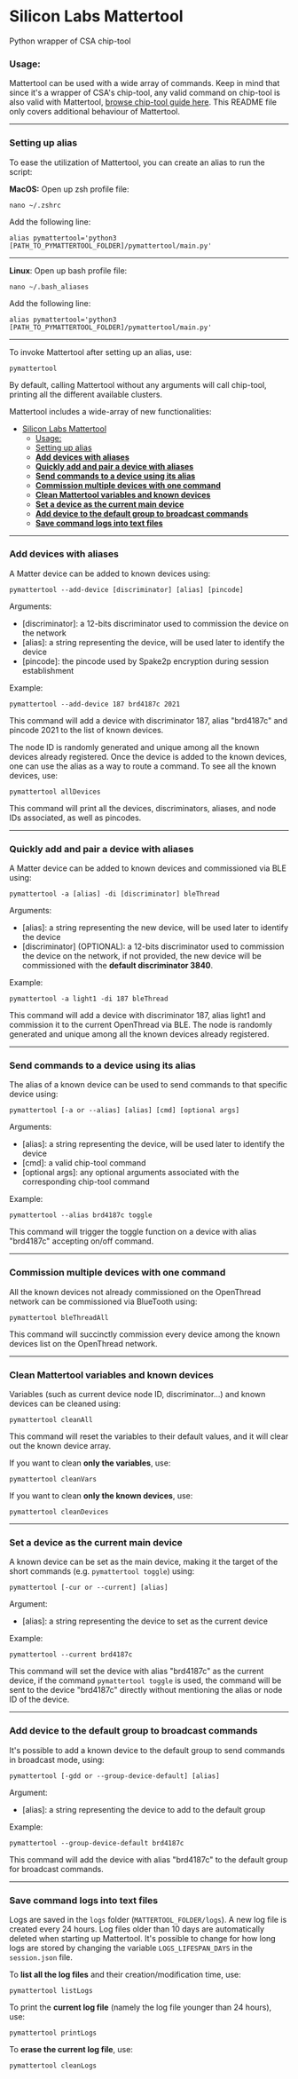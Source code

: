 # Silicon Labs Mattertool
Python wrapper of CSA chip-tool

### Usage:
Mattertool can be used with a wide array of commands. Keep in mind that since it's a wrapper of CSA's chip-tool, any valid command on chip-tool is also valid with Mattertool, [browse chip-tool guide here](https://github.com/project-chip/connectedhomeip/blob/master/docs/guides/chip_tool_guide.md). This README file only covers additional behaviour of Mattertool.

---
### Setting up alias
To ease the utilization of Mattertool, you can create an alias to run the script:

**MacOS:**
Open up zsh profile file:
```
nano ~/.zshrc
```

Add the following line:
```
alias pymattertool='python3 [PATH_TO_PYMATTERTOOL_FOLDER]/pymattertool/main.py'
```
---
**Linux**:
Open up bash profile file:
```
nano ~/.bash_aliases
```

Add the following line:
```
alias pymattertool='python3 [PATH_TO_PYMATTERTOOL_FOLDER]/pymattertool/main.py'
```
---
To invoke Mattertool after setting up an alias, use:
```
pymattertool
```

By default, calling Mattertool without any arguments will call chip-tool, printing all the different available clusters.

Mattertool includes a wide-array of new functionalities:
- [Silicon Labs Mattertool](#silicon-labs-mattertool)
    - [Usage:](#usage)
    - [Setting up alias](#setting-up-alias)
    - [**Add devices with aliases**](#add-devices-with-aliases)
    - [**Quickly add and pair a device with aliases**](#quickly-add-and-pair-a-device-with-aliases)
    - [**Send commands to a device using its alias**](#send-commands-to-a-device-using-its-alias)
    - [**Commission multiple devices with one command**](#commission-multiple-devices-with-one-command)
    - [**Clean Mattertool variables and known devices**](#clean-mattertool-variables-and-known-devices)
    - [**Set a device as the current main device**](#set-a-device-as-the-current-main-device)
    - [**Add device to the default group to broadcast commands**](#add-device-to-the-default-group-to-broadcast-commands)
    - [**Save command logs into text files**](#save-command-logs-into-text-files)

---

### **Add devices with aliases**
A Matter device can be added to known devices using:
```
pymattertool --add-device [discriminator] [alias] [pincode]
```

Arguments:
- [discriminator]: a 12-bits discriminator used to commission the device on the network
- [alias]: a string representing the device, will be used later to identify the device
- [pincode]: the pincode used by Spake2p encryption during session establishment

Example:
```
pymattertool --add-device 187 brd4187c 2021
```
This command will add a device with discriminator 187, alias "brd4187c" and pincode 2021 to the list of known devices.

The node ID is randomly generated and unique among all the known devices already registered. Once the device is added to the known devices, one can use the alias as a way to route a command. To see all the known devices, use:

```
pymattertool allDevices
```
This command will print all the devices, discriminators, aliases, and node IDs associated, as well as pincodes.

---

### **Quickly add and pair a device with aliases**
A Matter device can be added to known devices and commissioned via BLE using:
```
pymattertool -a [alias] -di [discriminator] bleThread
```
Arguments:
- [alias]: a string representing the new device, will be used later to identify the device
- [discriminator] (OPTIONAL): a 12-bits discriminator used to commission the device on the network, if not provided, the new device will be commissioned with the **default discriminator 3840**.

Example:
```
pymattertool -a light1 -di 187 bleThread
```
This command will add a device with discriminator 187, alias light1 and commission it to the current OpenThread via  BLE. The node is randomly generated and unique among all the known devices already registered.

---

### **Send commands to a device using its alias**
The alias of a known device can be used to send commands to that specific device using:
```
pymattertool [-a or --alias] [alias] [cmd] [optional args]
```

Arguments:
- [alias]: a string representing the device, will be used later to identify the device
- [cmd]: a valid chip-tool command
- [optional args]: any optional arguments associated with the corresponding chip-tool command

Example:
```
pymattertool --alias brd4187c toggle
```
This command will trigger the toggle function on a device with alias "brd4187c" accepting on/off command.

---

### **Commission multiple devices with one command**
All the known devices not already commissioned on the OpenThread network can be commissioned via BlueTooth using:
```
pymattertool bleThreadAll
```
This command will succinctly commission every device among the known devices list on the OpenThread network.

---

### **Clean Mattertool variables and known devices**
Variables (such as current device node ID, discriminator...) and known devices can be cleaned using:
```
pymattertool cleanAll
```

This command will reset the variables to their default values, and it will clear out the known device array.

If you want to clean **only the variables**, use:
```
pymattertool cleanVars
```

If you want to clean **only the known devices**, use:
```
pymattertool cleanDevices
```

---

### **Set a device as the current main device**
A known device can be set as the main device, making it the target of the short commands (e.g. `pymattertool toggle`) using:
```
pymattertool [-cur or --current] [alias]
```

Argument:
- [alias]: a string representing the device to set as the current device

Example:
```
pymattertool --current brd4187c
```
This command will set the device with alias "brd4187c" as the current device, if the command `pymattertool toggle` is used, the command will be sent to the device "brd4187c" directly without mentioning the alias or node ID of the device.

---

### **Add device to the default group to broadcast commands**
It's possible to add a known device to the default group to send commands in broadcast mode, using:
```
pymattertool [-gdd or --group-device-default] [alias]
```

Argument:
- [alias]: a string representing the device to add to the default group

Example:
```
pymattertool --group-device-default brd4187c
```
This command will add the device with alias "brd4187c" to the default 
group for broadcast commands.

---

### **Save command logs into text files**
Logs are saved in the `logs` folder (`MATTERTOOL_FOLDER/logs`). A new log file is created every 24 hours. Log files older than 10 days are automatically deleted when starting up Mattertool. It's possible to change for how long logs are stored by changing the variable `LOGS_LIFESPAN_DAYS` in the `session.json` file.

To **list all the log files** and their creation/modification time, use:
```
pymattertool listLogs
```

To print the **current log file** (namely the log file younger than 24 hours), use:
```
pymattertool printLogs
```

To **erase the current log file**, use:
```
pymattertool cleanLogs
```

